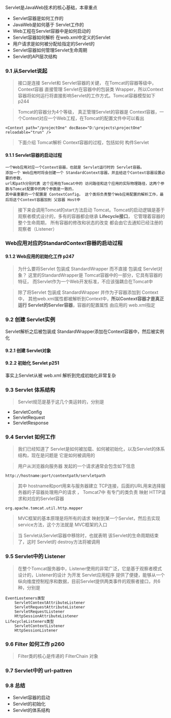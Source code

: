 Servlet是JavaWeb技术的核心基础，本章重点
- Servlet容器是如何工作的
- JavaWeb是如何基于 Servlet工作的
- Web工程在Servlet容器中是如何启动的
- Servlet容器如何解析 在web.xml中定义的Servlet
- 用户请求是如何被分配给指定的Servlet的
- Servlet容器如何管理Servlet生命周期
- Servlet的API层次结构

### 9.1 从Servlet说起
>接口是连接 Servlet和 Servlet容器的关键， 在Tomcat的容器等级中，Context容器 直接管理 Servlet在容器中的包装类 Wrapper，所以Context容器将如何运行将直接影响Servlet的工作方式。Tomcat容器模型如下    p244

>Tomcat的容器分为4个等级， 真正管理Servlet的容器是 Context容器，一个Context对应一个Web工程，在Tomcat的配置文件中可以看出
    
    <Context path="/projectOne" docBase="D:\projects\projectOne" reloadable="trun" />
>下面介绍 Tomcat解析 Context容器的过程，包括如何 构件Servlet
#### 9.1.1 Servlet容器的启动过程
    一个Web应用对应一个Context容器，也就是 Servlet运行时的 Servlet容器。  
    添加一个 Web应用时将会创建一个 StandardContext容器，并且给这个Context容器设置必要的参数，
    url和path分别代表 这个应用在Tomcat中的 访问路径和这个应用的实际物理路径，这两个参数与Tomcat配置中的两个参数是一致的，
    其中最重要的一个配置是 ContextConfig， 这个类将负责整个Web应用配置的解析工作，最后将这个Context容器加到 父容器 Host中

>接下来会调用Tomcat的start方法启动 Tomcat。Tomcat的启动逻辑是基于观察者模式设计的，多有的容器都会继承 **Lifecycle接口**， 它管理着容器的整个生命周期， 所有容器的修改和状态的改变 都会由它去通知已经注册的观察者（Listener）

### Web应用对应的StandardContext容器的启动过程

#### 9.1.2 Web应用的初始化工作      p247

>为什么要将Servlet 包装成 StandardWrapper 而不直接 包装成 Servlet对象？  这里的StandardWrapper是 Tomcat容器中的一部分，它具有容器的特征， 而Servlet作为一个Web开发标准，不应该强耦合在Tomcat中

>除了将Servlet 包装成 StandardWrapper 并作为子容器添加到 Context中， 其他web.xml属性都被解析到Context中，**所以Context容器才是真正运行 Servlet的Servler容器**，容器的配置属性 由应用的 web.xml指定
### 9.2 创建 Servlet实例
Servlet解析之后被包装成 StandardWrapper添加在Context容器中，然后被实例化
#### 9.2.1 创建 Servlet对象


#### 9.2.2  初始化 Servlet      p251
事实上Servlet从被 web.xml 解析到完成初始化非常复杂

### 9.3  Servlet 体系结构
>Servlet规范是基于这几个类运转的，分别是
- ServletConfig
- ServletRequest
- ServletResponse


### 9.4 Servlet 如何工作
>我们已经知道了 Servlet是如何被加载、如何被初始化，以及Servlet的体系结构，现在是问题是 它是如何被调用的

>用户从浏览器向服务器 发起的一个请求通常会包含如下信息
    
    http://hostname:port/contextpath/servletpath
>其中 hostname和port用来与服务器建立 TCP连接，后面的URL用来选择服务器的子容器处理用户的请求 ， Tomcat7中 有专门的类负责 映射 HTTP请求和对应的Servlet容器

    org.apache.tomcat.util.http.mapper
    
>MVC框架的基本原理是将所有的请求 映射到某一个Servlet，然后去实现 service方法，这个方法就是 MVC框架的入口

>当 Servlet从Servlet容器中移除时，也就表明 该Servlet的生命周期结束了，这时 Servlet的 destroy方法将被调用
### 9.5 Servlet中的 Listener
>在整个Tomcat服务器中，Listener使用的非常广泛，它是基于观察者模式设计的，Listener的设计 为开发 Servlet应用程序 提供了便捷，能够从一个纵向维度控制程序和数据，目前Servlet提供两类事件的观察者接口，共6种，分别是

    EventLosteners类型
        ServletContextAttributeListener
        ServletRequestAttributeListener
        ServletRequestListener
        HttpSessionAttributeListener
    LifecycleListeners类型
        ServletContextListener
        HttpSessionListener
        
### 9.6 Filter 如何工作         p260

>Filter类的核心是传递的 FilterChain 对象


### 9.7 Servlet中的 url-pattren

### 9.8 总结
- Servlet容器的启动
- Servlet的初始化
- Servlet的体系结构

    